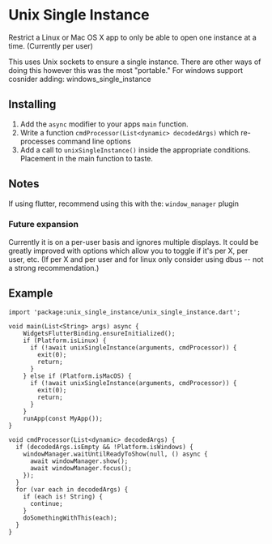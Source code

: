 # Unix Single Instance

Restrict a Linux or Mac OS X app to only be able to open one instance at a time. (Currently per user)

This uses Unix sockets to ensure a single instance. There are other ways of doing this however this was
the most "portable." For windows support cosnider adding: windows_single_instance

## Installing

1. Add the `async` modifier to your apps `main` function.
1. Write a function `cmdProcessor(List<dynamic> decodedArgs)` which re-processes command line options
1. Add a call to `unixSingleInstance()` inside the appropriate conditions. Placement in the main function
to taste.

## Notes

If using flutter, recommend using this with the: `window_manager` plugin

### Future expansion

Currently it is on a per-user basis and ignores multiple displays. It could be greatly improved with
options which allow you to toggle if it's per X, per user, etc. (If per X and per user and for linux only
consider using dbus -- not a strong recommendation.)

## Example

```
import 'package:unix_single_instance/unix_single_instance.dart';

void main(List<String> args) async {
    WidgetsFlutterBinding.ensureInitialized();
    if (Platform.isLinux) {
      if (!await unixSingleInstance(arguments, cmdProcessor)) {
        exit(0);
        return;
      }
    } else if (Platform.isMacOS) {
      if (!await unixSingleInstance(arguments, cmdProcessor)) {
        exit(0);
        return;
      }
    }
    runApp(const MyApp());
}

void cmdProcessor(List<dynamic> decodedArgs) {
  if (decodedArgs.isEmpty && !Platform.isWindows) {
    windowManager.waitUntilReadyToShow(null, () async {
      await windowManager.show();
      await windowManager.focus();
    });
  }
  for (var each in decodedArgs) {
    if (each is! String) {
      continue;
    }
    doSomethingWithThis(each);
  }
}

```
